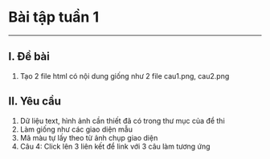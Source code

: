 # Bài tập tuần 1
---
## I. Đề bài

<ol>
    <li>Tạo 2 file html có nội dung giống như 2 file cau1.png, cau2.png</li>
</ol>

## II. Yêu cầu
<ol>
    <li>Dữ liệu text, hình ảnh cần thiết đã có trong thư mục của để thi</li>
    <li>Làm giống như các giao diện mẫu</li>
    <li>Mã màu tự lấy theo từ ảnh chụp giao diện</li>
    <li>Câu 4: Click lên 3 liên kết để link với 3 câu làm tương ứng</li>
</ol>
